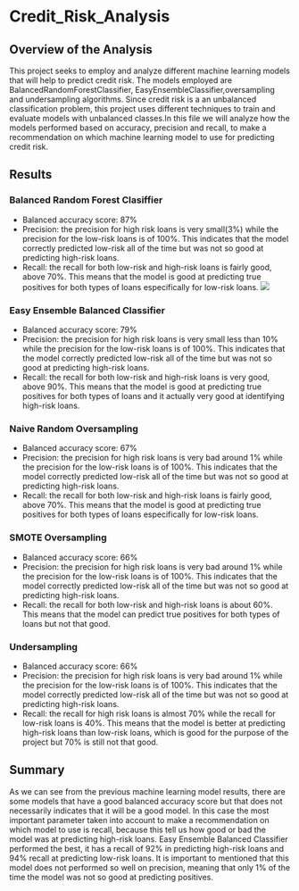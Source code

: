 # Credit_Risk_Analysis

## Overview of the Analysis

This project seeks to employ and analyze different machine learning models that will help to predict credit risk. The models employed are BalancedRandomForestClassifier, EasyEnsembleClassifier,oversampling and undersampling algorithms. Since credit risk is a an unbalanced classification problem, this project uses different techniques to train and  evaluate models with unbalanced classes.In this file we will analyze how the models performed based on accuracy, precision and recall, to make a recommendation on which machine learning model to use for predicting credit risk.


## Results


### Balanced Random Forest Clasiffier
 * Balanced accuracy score: 87%
 * Precision: the precision for high risk loans is very small(3%) while the precision for the low-risk loans is of 100%. This indicates that the model correctly predicted low-risk all of the time but was not so good at predicting high-risk loans.
 * Recall: the recall for both low-risk and high-risk loans is fairly good, above 70%. This means that the model is good at predicting true positives for both types of loans especifically for low-risk loans.
 ![](Resources/Balanced_Random_Forest.png)

### Easy Ensemble Balanced Classifier
 * Balanced accuracy score: 79%
 * Precision: the precision for high risk loans is very small less than 10% while the precision for the low-risk loans is of 100%. This indicates that the model correctly predicted low-risk all of the time but was not so good at predicting high-risk loans.
 * Recall: the recall for both low-risk and high-risk loans is very good, above 90%. This means that the model is good at predicting true positives for both types of loans and it actually very good at identifying high-risk loans.


### Naive Random Oversampling
 * Balanced accuracy score: 67%
 * Precision: the precision for high risk loans is very bad around 1% while the precision for the low-risk loans is of 100%. This indicates that the model correctly predicted low-risk all of the time but was not so good at predicting high-risk loans.
 * Recall: the recall for both low-risk and high-risk loans is fairly good, above 70%. This means that the model is good at predicting true positives for both types of loans especifically for low-risk loans.

### SMOTE Oversampling
 * Balanced accuracy score: 66%
 * Precision: the precision for high risk loans is very bad around 1% while the precision for the low-risk loans is of 100%. This indicates that the model correctly predicted low-risk all of the time but was not so good at predicting high-risk loans.
 * Recall: the recall for both low-risk and high-risk loans is about 60%. This means that the model can predict true positives for both types of loans but not that good.

### Undersampling
 * Balanced accuracy score: 66%
 * Precision: the precision for high risk loans is very bad around 1% while the precision for the low-risk loans is of 100%. This indicates that the model correctly predicted low-risk all of the time but was not so good at predicting high-risk loans.
 * Recall: the recall for high risk loans is almost 70% while the recall for low-risk loans is 40%. This means that the model is better at predicting high-risk loans than low-risk loans, which is good for the purpose of the project but 70% is still not that good. 

## Summary
As we can see from the previous machine learning model results, there are some models that have a good balanced accuracy score but that does not necessarily indicates that it will be a good model. In this case the most important parameter taken into account to make a recommendation on which model to use is recall, because this tell us how good or bad the model was at predicting high-risk loans. Easy Ensemble Balanced Classifier performed the best, it has a recall of 92% in predicting high-risk loans and 94% recall at predicting low-risk loans. It is important to mentioned that this model does not performed so well on precision, meaning that only 1% of the time the model was not so good at predicting positives. 
